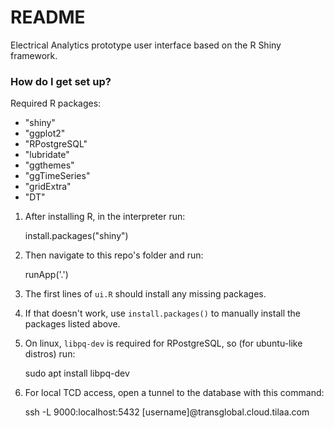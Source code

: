 # README #

Electrical Analytics prototype user interface based on the R Shiny framework.

### How do I get set up? ###

Required R packages:

* "shiny"
* "ggplot2"
* "RPostgreSQL"
* "lubridate"
* "ggthemes"
* "ggTimeSeries"
* "gridExtra"
* "DT"

1. After installing R, in the interpreter run:

    install.packages("shiny")

2. Then navigate to this repo's folder and run:

    runApp('.')
    
3. The first lines of ``ui.R`` should install any missing packages.

4. If that doesn't work, use ``install.packages()`` to manually install the packages listed above.

5. On linux, ``libpq-dev`` is required for RPostgreSQL, so (for ubuntu-like distros) run:

    sudo apt install libpq-dev

6. For local TCD access, open a tunnel to the database with this command:

    ssh -L 9000:localhost:5432 [username]@transglobal.cloud.tilaa.com
